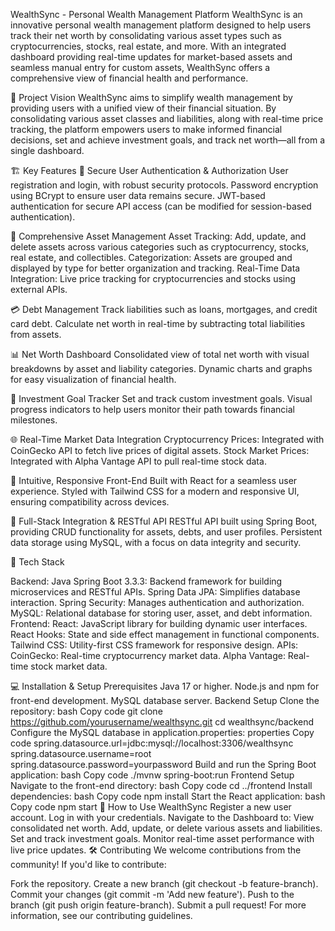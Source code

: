 WealthSync - Personal Wealth Management Platform
WealthSync is an innovative personal wealth management platform designed to help users track their net worth by consolidating various asset types such as cryptocurrencies, stocks, real estate, and more. With an integrated dashboard providing real-time updates for market-based assets and seamless manual entry for custom assets, WealthSync offers a comprehensive view of financial health and performance.

🚀 Project Vision
WealthSync aims to simplify wealth management by providing users with a unified view of their financial situation. By consolidating various asset classes and liabilities, along with real-time price tracking, the platform empowers users to make informed financial decisions, set and achieve investment goals, and track net worth—all from a single dashboard.

🏗️ Key Features
🔐 Secure User Authentication & Authorization
User registration and login, with robust security protocols.
Password encryption using BCrypt to ensure user data remains secure.
JWT-based authentication for secure API access (can be modified for session-based authentication).

💼 Comprehensive Asset Management
Asset Tracking: Add, update, and delete assets across various categories such as cryptocurrency, stocks, real estate, and collectibles.
Categorization: Assets are grouped and displayed by type for better organization and tracking.
Real-Time Data Integration: Live price tracking for cryptocurrencies and stocks using external APIs.

💳 Debt Management
Track liabilities such as loans, mortgages, and credit card debt.
Calculate net worth in real-time by subtracting total liabilities from assets.

📊 Net Worth Dashboard
Consolidated view of total net worth with visual breakdowns by asset and liability categories.
Dynamic charts and graphs for easy visualization of financial health.

🎯 Investment Goal Tracker
Set and track custom investment goals.
Visual progress indicators to help users monitor their path towards financial milestones.

🌐 Real-Time Market Data Integration
Cryptocurrency Prices: Integrated with CoinGecko API to fetch live prices of digital assets.
Stock Market Prices: Integrated with Alpha Vantage API to pull real-time stock data.

🎨 Intuitive, Responsive Front-End
Built with React for a seamless user experience.
Styled with Tailwind CSS for a modern and responsive UI, ensuring compatibility across devices.

🔧 Full-Stack Integration & RESTful API
RESTful API built using Spring Boot, providing CRUD functionality for assets, debts, and user profiles.
Persistent data storage using MySQL, with a focus on data integrity and security.

🔧 Tech Stack

Backend:
Java Spring Boot 3.3.3: Backend framework for building microservices and RESTful APIs.
Spring Data JPA: Simplifies database interaction.
Spring Security: Manages authentication and authorization.
MySQL: Relational database for storing user, asset, and debt information.
Frontend:
React: JavaScript library for building dynamic user interfaces.
React Hooks: State and side effect management in functional components.
Tailwind CSS: Utility-first CSS framework for responsive design.
APIs:
CoinGecko: Real-time cryptocurrency market data.
Alpha Vantage: Real-time stock market data.

💻 Installation & Setup
Prerequisites
Java 17 or higher.
Node.js and npm for front-end development.
MySQL database server.
Backend Setup
Clone the repository:
bash
Copy code
git clone https://github.com/yourusername/wealthsync.git
cd wealthsync/backend
Configure the MySQL database in application.properties:
properties
Copy code
spring.datasource.url=jdbc:mysql://localhost:3306/wealthsync
spring.datasource.username=root
spring.datasource.password=yourpassword
Build and run the Spring Boot application:
bash
Copy code
./mvnw spring-boot:run
Frontend Setup
Navigate to the front-end directory:
bash
Copy code
cd ../frontend
Install dependencies:
bash
Copy code
npm install
Start the React application:
bash
Copy code
npm start
🔄 How to Use WealthSync
Register a new user account.
Log in with your credentials.
Navigate to the Dashboard to:
View consolidated net worth.
Add, update, or delete various assets and liabilities.
Set and track investment goals.
Monitor real-time asset performance with live price updates.
🛠️ Contributing
We welcome contributions from the community! If you'd like to contribute:

Fork the repository.
Create a new branch (git checkout -b feature-branch).
Commit your changes (git commit -m 'Add new feature').
Push to the branch (git push origin feature-branch).
Submit a pull request!
For more information, see our contributing guidelines.
